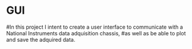 # GUI

#In this project I intent to create a user interface to communicate with a National Instruments data adquisition chassis,
#as well as be able to plot and save the adquired data.
